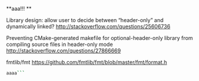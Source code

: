 **aaa!!! **

Library design: allow user to decide between “header-only” and dynamically linked?
http://stackoverflow.com/questions/25606736

Preventing CMake-generated makefile for optional-header-only library from compiling source files in header-only mode
http://stackoverflow.com/questions/27866669

fmtlib/fmt
https://github.com/fmtlib/fmt/blob/master/fmt/format.h

```bash
aaaa```
